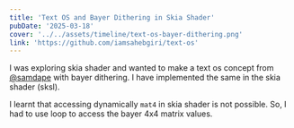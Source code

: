 ```yaml
---
title: 'Text OS and Bayer Dithering in Skia Shader'
pubDate: '2025-03-18'
cover: '../../assets/timeline/text-os-bayer-dithering.png'
link: 'https://github.com/iamsahebgiri/text-os'
---
```


I was exploring skia shader and wanted to make a text os concept from [@samdape](https://x.com/samdape/status/1762179245697122614) with bayer dithering. I have implemented the same in the skia shader (sksl).

I learnt that accessing dynamically `mat4` in skia shader is not possible. So, I had to use loop to access the bayer 4x4 matrix values.
